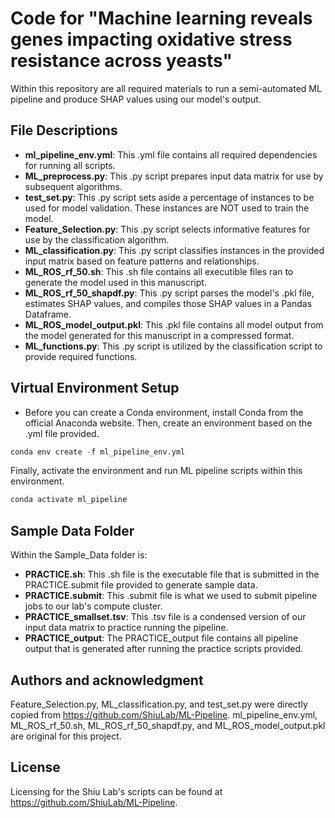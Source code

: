 # Code for "Machine learning reveals genes impacting oxidative stress resistance across yeasts"
Within this repository are all required materials to run a semi-automated ML pipeline and produce SHAP values using our model's output.

## File Descriptions
- **ml_pipeline_env.yml**: This .yml file contains all required dependencies for running all scripts.
- **ML_preprocess.py**: This .py script prepares input data matrix for use by subsequent algorithms.
- **test_set.py**: This .py script sets aside a percentage of instances to be used for model validation. These instances are NOT used to  train the model.
- **Feature_Selection.py**: This .py script selects informative features for use by the classification algorithm.
- **ML_classification.py**: This .py script classifies instances in the provided input matrix based on feature patterns and relationships.
- **ML_ROS_rf_50.sh**: This .sh file contains all executible files ran to generate the model used in this manuscript.
- **ML_ROS_rf_50_shapdf.py**: This .py script parses the model's .pkl file, estimates SHAP values, and compiles those SHAP values in a Pandas Dataframe. 
- **ML_ROS_model_output.pkl**: This .pkl file contains all model output from the model generated for this manuscript in a compressed format.
- **ML_functions.py**: This .py script is utilized by the classification script to provide required functions.

## Virtual Environment Setup
- Before you can create a Conda environment, install Conda from the official Anaconda website.
Then, create an environment based on the .yml file provided.
```python
conda env create -f ml_pipeline_env.yml
```
Finally, activate the environment and run ML pipeline scripts within this environment.
```python
conda activate ml_pipeline
```
## Sample Data Folder
Within the Sample_Data folder is:
- **PRACTICE.sh**: This .sh file is the executable file that is submitted in the PRACTICE.submit file provided to generate sample data.
- **PRACTICE.submit**: This .submit file is what we used to submit pipeline jobs to our lab's compute cluster.
- **PRACTICE_smallset.tsv**: This .tsv file is a condensed version of our input data matrix to practice running the pipeline.
- **PRACTICE_output**: The PRACTICE_output file contains all pipeline output that is generated after running the practice scripts provided.

## Authors and acknowledgment
Feature_Selection.py, ML_classification.py, and test_set.py were directly copied from https://github.com/ShiuLab/ML-Pipeline.
ml_pipeline_env.yml, ML_ROS_rf_50.sh, ML_ROS_rf_50_shapdf.py, and ML_ROS_model_output.pkl are original for this project.

## License
Licensing for the Shiu Lab's scripts can be found at https://github.com/ShiuLab/ML-Pipeline.
